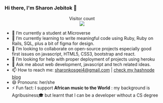 ### Hi there, I'm Sharon Jebitok 🤝
<p align="center"> 
  Visitor count<br>
  <img src="https://profile-counter.glitch.me/jebitok-dev/count.svg" />
</p>

- 🔭 I’m currently a student at Microverse
- 🌱 I’m currently learning to write meaningful code using Ruby, Ruby on Rails, SQL, plus a bit of figma for design.
- 👯 I’m looking to collaborate on open-source projects especially good first issues on javascript, HTML5, CSS3, bootstrap and react.
- 🤔 I’m looking for help with proper deployment of projects using heroku
- 💬 Ask me about web development, javascript and tech related ideas.
- 📫 How to reach me: sharonkosgei4@gmail.com | [check my hashnode blog](https://jebitok.hashnode.dev/)
- 😄 Pronouns: her/she
- ⚡ Fun fact: I support **African music to the World**
 : my background is Agribusiness🎓 but learnt that I can be a developer without a CS degree 

<!--
**jebitok-dev/Jebitok-dev** is a ✨ _special_ ✨ repository because its `README.md` (this file) appears on your GitHub profile.

Here are some ideas to get you started:

- 🔭 I’m currently working on ...
- 🌱 I’m currently learning ...
- 👯 I’m looking to collaborate on ...
- 🤔 I’m looking for help with ...
- 💬 Ask me about ...
- 📫 How to reach me: ...
- 😄 Pronouns: ...
- ⚡ Fun fact: ...

Here are some of my past projects done during HNG Intership:
- https://spotonsound.netlify.app/ 
- https://dealrestaurant.netlify.app/
- https://barbershop-landing-page-jl.netlify.app/
-->
